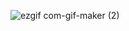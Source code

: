 ![ezgif com-gif-maker (2)](https://user-images.githubusercontent.com/59224309/192777102-682fc47f-2065-4c1a-b7b8-f556e2146209.gif)
